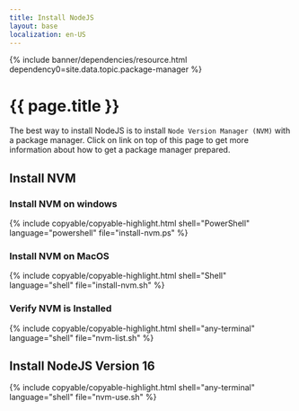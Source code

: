 ```yaml
---
title: Install NodeJS
layout: base
localization: en-US
---
```


{% include banner/dependencies/resource.html
    dependency0=site.data.topic.package-manager
%}

# {{ page.title }}

The best way to install NodeJS is to install `Node Version Manager (NVM)` with a package manager. Click on link on top of this page to get more information about how to get a package manager prepared.

## Install NVM

### Install NVM on windows

{% include copyable/copyable-highlight.html
    shell="PowerShell"
    language="powershell"
    file="install-nvm.ps"
%}

### Install NVM on MacOS

{% include copyable/copyable-highlight.html
    shell="Shell"
    language="shell"
    file="install-nvm.sh"
%}

### Verify NVM is Installed

{% include copyable/copyable-highlight.html
    shell="any-terminal"
    language="shell"
    file="nvm-list.sh"
%}

## Install NodeJS Version 16

{% include copyable/copyable-highlight.html
    shell="any-terminal"
    language="shell"
    file="nvm-use.sh"
%}
